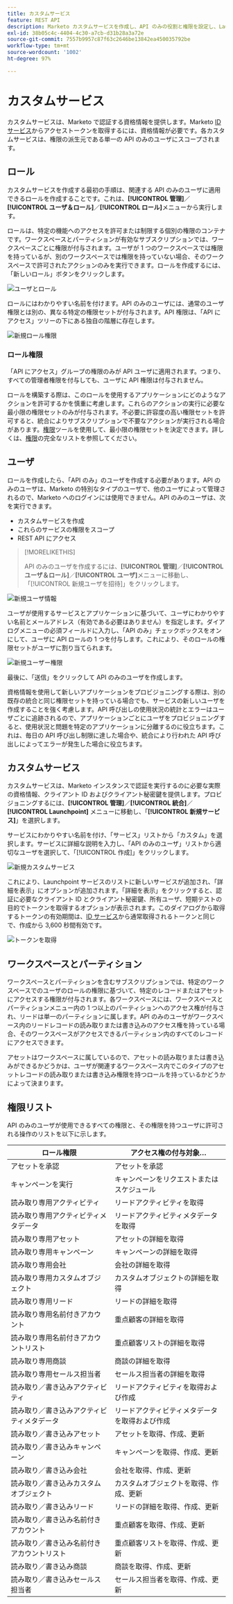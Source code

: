 ```yaml
---
title: カスタムサービス
feature: REST API
description: Marketo カスタムサービスを作成し、API のみの役割と権限を設定し、LaunchPoint でクライアント ID とクライアント秘密鍵を取得し、アクセストークンを取得します。
exl-id: 38b05c4c-4404-4c30-a7cb-d31b28a3a72e
source-git-commit: 7557b9957c87f63c2646be13842ea450035792be
workflow-type: tm+mt
source-wordcount: '1002'
ht-degree: 97%

---
```


# カスタムサービス

カスタムサービスは、Marketo で認証する資格情報を提供します。Marketo [ID サービス](https://developer.adobe.com/marketo-apis/api/identity/#tag/Identity/operation/identityUsingGET)からアクセストークンを取得するには、資格情報が必要です。各カスタムサービスは、権限の派生元である単一の API のみのユーザにスコープされます。

## ロール

カスタムサービスを作成する最初の手順は、関連する API のみのユーザに適用できるロールを作成することです。これは、**[!UICONTROL 管理]**／**[!UICONTROL ユーザ＆ロール]**／**[!UICONTROL ロール]**&#x200B;メニューから実行します。

ロールは、特定の機能へのアクセスを許可または制限する個別の権限のコンテナです。ワークスペースとパーティションが有効なサブスクリプションでは、ワークスペースごとに権限が付与されます。ユーザが 1 つのワークスペースでは権限を持っているが、別のワークスペースでは権限を持っていない場合、そのワークスペースで許可されたアクションのみを実行できます。ロールを作成するには、「新しいロール」ボタンをクリックします。

![ユーザとロール](assets/admin-users-and-roles-roles.png)

ロールにはわかりやすい名前を付けます。API のみのユーザには、通常のユーザ権限とは別の、異なる特定の権限セットが付与されます。API 権限は、「API にアクセス」ツリーの下にある独自の階層に存在します。

![新規ロール権限](assets/new-role-access-api-permissions.png)

### ロール権限

「API にアクセス」グループの権限のみが API ユーザに適用されます。つまり、すべての管理者権限を付与しても、ユーザに API 権限は付与されません。

ロールを構築する際は、このロールを使用するアプリケーションにどのようなアクションを許可するかを慎重に考慮します。これらのアクションの実行に必要な最小限の権限セットのみが付与されます。不必要に許容度の高い権限セットを許可すると、統合によりサブスクリプションで不要なアクションが実行される場合があります。[権限](endpoint-reference.md)ツールを使用して、最小限の権限セットを決定できます。詳しくは、[権限](#permission_list)の完全なリストを参照してください。

## ユーザ

ロールを作成したら、「API のみ」のユーザを作成する必要があります。API のみのユーザは、Marketo の特別なタイプのユーザで、他のユーザによって管理されるので、Marketo へのログインには使用できません。API のみのユーザは、次を実行できます。

- カスタムサービスを作成
- これらのサービスの権限をスコープ
- REST API にアクセス

>[!MORELIKETHIS]
>
>API のみのユーザを作成するには、**[!UICONTROL 管理]**／**[!UICONTROL ユーザ＆ロール]**／**[!UICONTROL ユーザ]**&#x200B;メニューに移動し、「[!UICONTROL 新規ユーザを招待]」をクリックします。

![新規ユーザ情報](assets/new-user-info.png)

ユーザが使用するサービスとアプリケーションに基づいて、ユーザにわかりやすい名前とメールアドレス（有効である必要はありません）を指定します。ダイアログメニューの必須フィールドに入力し、「API のみ」チェックボックスをオンにして、ユーザに API ロールの 1 つを付与します。これにより、そのロールの権限セットがユーザに割り当てられます。

![新規ユーザー権限](assets/new-user-permissions.png)

最後に、「送信」をクリックして API のみのユーザを作成します。

資格情報を使用して新しいアプリケーションをプロビジョニングする際は、別の既存の統合と同じ権限セットを持っている場合でも、サービスの新しいユーザを作成することを強く考慮します。API 呼び出しの使用状況の統計とエラーはユーザごとに追跡されるので、アプリケーションごとにユーザをプロビジョニングすると、使用状況と問題を特定のアプリケーションに分離するのに役立ちます。これは、毎日の API 呼び出し制限に達した場合や、統合により行われた API 呼び出しによってエラーが発生した場合に役立ちます。

## カスタムサービス

カスタムサービスは、Marketo インスタンスで認証を実行するのに必要な実際の資格情報、クライアント ID およびクライアント秘密鍵を提供します。プロビジョニングするには、**[!UICONTROL 管理]**／**[!UICONTROL 統合]**／**[!UICONTROL Launchpoint]** メニューに移動し、「**[!UICONTROL 新規サービス]**」を選択します。

サービスにわかりやすい名前を付け、「サービス」リストから「カスタム」を選択します。サービスに詳細な説明を入力し、「API のみのユーザ」リストから適切なユーザを選択して、「[!UICONTROL 作成]」をクリックします。

![新規カスタムサービス](assets/admin-launchpoint-new-service.png)

これにより、Launchpoint サービスのリストに新しいサービスが追加され、「詳細を表示」にオプションが追加されます。「詳細を表示」をクリックすると、認証に必要なクライアント ID とクライアント秘密鍵、所有ユーザ、短期テストの目的でトークンを取得するオプションが表示されます。このダイアログから取得するトークンの有効期間は、[ID サービス](https://developer.adobe.com/marketo-apis/api/identity/#tag/Identity/operation/identityUsingGET)から通常取得されるトークンと同じで、作成から 3,600 秒間有効です。

![トークンを取得](assets/get-token.png)

## ワークスペースとパーティション

ワークスペースとパーティションを含むサブスクリプションでは、特定のワークスペースでのユーザのロールの権限に基づいて、特定のレコードまたはアセットにアクセスする権限が付与されます。各ワークスペースには、ワークスペースとパーティションメニュー内の 1 つ以上のパーティションへのアクセス権が付与され、リードは単一のパーティションに属します。API のみのユーザがワークスペース内のリードレコードの読み取りまたは書き込みのアクセス権を持っている場合、そのワークスペースがアクセスできるパーティション内のすべてのレコードにアクセスできます。

アセットはワークスペースに属しているので、アセットの読み取りまたは書き込みができるかどうかは、ユーザが関連するワークスペース内でこのタイプのアセットレコードの読み取りまたは書き込み権限を持つロールを持っているかどうかによって決まります。

## 権限リスト

API のみのユーザが使用できるすべての権限と、その権限を持つユーザに許可される操作のリストを以下に示します。

| ロール権限 | アクセス権の付与対象… |
| --- | --- |
| アセットを承認 | アセットを承認 |
| キャンペーンを実行 | キャンペーンをリクエストまたはスケジュール |
| 読み取り専用アクティビティ | リードアクティビティを取得 |
| 読み取り専用アクティビティメタデータ | リードアクティビティメタデータを取得 |
| 読み取り専用アセット | アセットの詳細を取得 |
| 読み取り専用キャンペーン | キャンペーンの詳細を取得 |
| 読み取り専用会社 | 会社の詳細を取得 |
| 読み取り専用カスタムオブジェクト | カスタムオブジェクトの詳細を取得 |
| 読み取り専用リード | リードの詳細を取得 |
| 読み取り専用名前付きアカウント | 重点顧客の詳細を取得 |
| 読み取り専用名前付きアカウントリスト | 重点顧客リストの詳細を取得 |
| 読み取り専用商談 | 商談の詳細を取得 |
| 読み取り専用セールス担当者 | セールス担当者の詳細を取得 |
| 読み取り／書き込みアクティビティ | リードアクティビティを取得および作成 |
| 読み取り／書き込みアクティビティメタデータ | リードアクティビティメタデータを取得および作成 |
| 読み取り／書き込みアセット | アセットを取得、作成、更新 |
| 読み取り／書き込みキャンペーン | キャンペーンを取得、作成、更新 |
| 読み取り／書き込み会社 | 会社を取得、作成、更新 |
| 読み取り／書き込みカスタムオブジェクト | カスタムオブジェクトを取得、作成、更新 |
| 読み取り／書き込みリード | リードの詳細を取得、作成、更新 |
| 読み取り／書き込み名前付きアカウント | 重点顧客を取得、作成、更新 |
| 読み取り／書き込み名前付きアカウントリスト | 重点顧客リストを取得、作成、更新 |
| 読み取り／書き込み商談 | 商談を取得、作成、更新 |
| 読み取り／書き込みセールス担当者 | セールス担当者を取得、作成、更新 |
